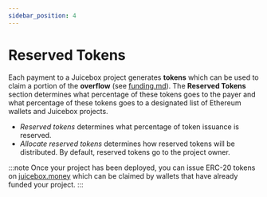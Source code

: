 ```yaml
---
sidebar_position: 4
---
```


# Reserved Tokens

Each payment to a Juicebox project generates **tokens** which can be used to claim a portion of the **overflow** (see [funding.md](funding.md "mention")). The **Reserved Tokens** section determines what percentage of these tokens goes to the payer and what percentage of these tokens goes to a designated list of Ethereum wallets and Juicebox projects.

* _Reserved tokens_ determines what percentage of token issuance is reserved.
* _Allocate reserved tokens_ determines how reserved tokens will be distributed. By default, reserved tokens go to the project owner.

:::note
Once your project has been deployed, you can issue ERC-20 tokens on [juicebox.money](https://www.juicebox.money) which can be claimed by wallets that have already funded your project.
:::

